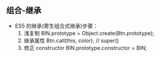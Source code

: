 ## 组合-继承

- ES5 的继承(寄生组合式继承)步骤：
  1. 浅复制
    BIN.prototype = Object.create(Btn.prototype);
  2. 继承属性
    Btn.call(this, color); // super()
  3. 修正 constructor
    BIN.prototype.constructor = BIN;